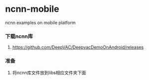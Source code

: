 # ncnn-mobile
ncnn examples on mobile platform

### 下载ncnn库

1. https://github.com/DeepVAC/DeepvacDemoOnAndroid/releases

### 准备

1. 将ncnn库文件放到libs相应文件夹下面